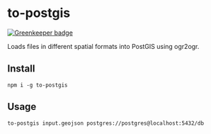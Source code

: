 # to-postgis

[![Greenkeeper badge](https://badges.greenkeeper.io/stepankuzmin/to-postgis.svg)](https://greenkeeper.io/)

Loads files in different spatial formats into PostGIS using ogr2ogr.

## Install

```shell
npm i -g to-postgis
```

## Usage

```shell
to-postgis input.geojson postgres://postgres@localhost:5432/db
```
